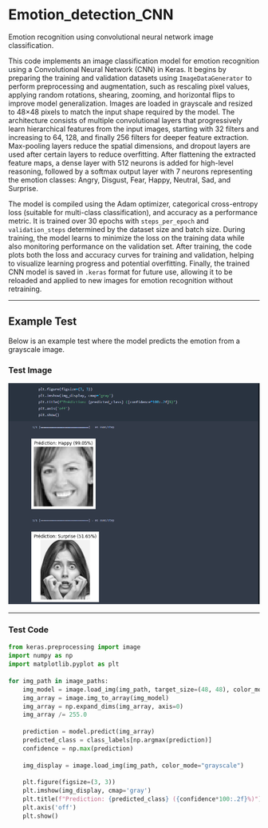 # Emotion_detection_CNN  
Emotion recognition using convolutional neural network image classification.

This code implements an image classification model for emotion recognition using a Convolutional Neural Network (CNN) in Keras. It begins by preparing the training and validation datasets using `ImageDataGenerator` to perform preprocessing and augmentation, such as rescaling pixel values, applying random rotations, shearing, zooming, and horizontal flips to improve model generalization. Images are loaded in grayscale and resized to 48×48 pixels to match the input shape required by the model. The architecture consists of multiple convolutional layers that progressively learn hierarchical features from the input images, starting with 32 filters and increasing to 64, 128, and finally 256 filters for deeper feature extraction. Max-pooling layers reduce the spatial dimensions, and dropout layers are used after certain layers to reduce overfitting. After flattening the extracted feature maps, a dense layer with 512 neurons is added for high-level reasoning, followed by a softmax output layer with 7 neurons representing the emotion classes: Angry, Disgust, Fear, Happy, Neutral, Sad, and Surprise.

The model is compiled using the Adam optimizer, categorical cross-entropy loss (suitable for multi-class classification), and accuracy as a performance metric. It is trained over 30 epochs with `steps_per_epoch` and `validation_steps` determined by the dataset size and batch size. During training, the model learns to minimize the loss on the training data while also monitoring performance on the validation set. After training, the code plots both the loss and accuracy curves for training and validation, helping to visualize learning progress and potential overfitting. Finally, the trained CNN model is saved in `.keras` format for future use, allowing it to be reloaded and applied to new images for emotion recognition without retraining.

---

## Example Test

Below is an example test where the model predicts the emotion from a grayscale image.

### Test Image  
![Test Image](real_test.png)


---

### Test Code

```python
from keras.preprocessing import image
import numpy as np
import matplotlib.pyplot as plt

for img_path in image_paths:
    img_model = image.load_img(img_path, target_size=(48, 48), color_mode="grayscale")
    img_array = image.img_to_array(img_model)
    img_array = np.expand_dims(img_array, axis=0)
    img_array /= 255.0

    prediction = model.predict(img_array)
    predicted_class = class_labels[np.argmax(prediction)]
    confidence = np.max(prediction)

    img_display = image.load_img(img_path, color_mode="grayscale")

    plt.figure(figsize=(3, 3))
    plt.imshow(img_display, cmap='gray')
    plt.title(f"Prediction: {predicted_class} ({confidence*100:.2f}%)")
    plt.axis('off')
    plt.show()
